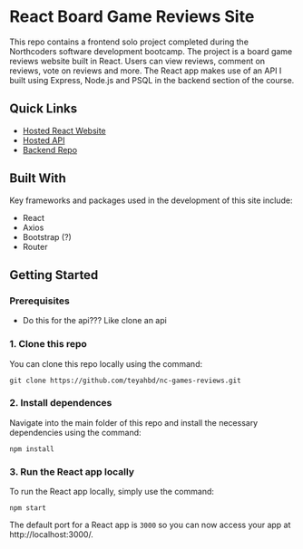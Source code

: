 # React Board Game Reviews Site

This repo contains a frontend solo project completed during the Northcoders software development bootcamp. The project is a board game reviews website built in React. Users can view reviews, comment on reviews, vote on reviews and more. The React app makes use of an API I built using Express, Node.js and PSQL in the backend section of the course.

## Quick Links

- [Hosted React Website]()
- [Hosted API](https://nc-games-reviews.onrender.com/)
- [Backend Repo](https://github.com/teyahbd/nc-games-reviews-api)

## Built With

Key frameworks and packages used in the development of this site include:

- React
- Axios
- Bootstrap (?)
- Router

## Getting Started

### Prerequisites

- Do this for the api??? Like clone an api

### 1. Clone this repo

You can clone this repo locally using the command:

```
git clone https://github.com/teyahbd/nc-games-reviews.git
```

### 2. Install dependences

Navigate into the main folder of this repo and install the necessary dependencies using the command:

```
npm install
```

### 3. Run the React app locally

To run the React app locally, simply use the command:

```
npm start
```

The default port for a React app is `3000` so you can now access your app at http://localhost:3000/.
